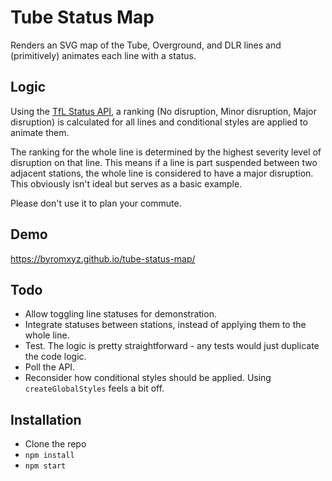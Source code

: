 # Tube Status Map
Renders an SVG map of the Tube, Overground, and DLR lines and (primitively) animates each line with a status.

## Logic
Using the [TfL Status API](https://api.tfl.gov.uk/line/mode/tube/status), a ranking (No disruption, Minor disruption,
Major disruption) is calculated for all lines and conditional styles are applied to animate them.

The ranking for the whole line is determined by the highest severity level of disruption on that line. This means if a
line is part suspended between two adjacent stations, the whole line is considered to have a major disruption. This
obviously isn't ideal but serves as a basic example.

Please don't use it to plan your commute.

## Demo
https://byromxyz.github.io/tube-status-map/

## Todo
- Allow toggling line statuses for demonstration.
- Integrate statuses between stations, instead of applying them to the whole line.
- Test. The logic is pretty straightforward - any tests would just duplicate the code logic.
- Poll the API.
- Reconsider how conditional styles should be applied. Using `createGlobalStyles` feels a bit off.

## Installation
- Clone the repo
- `npm install`
- `npm start`
